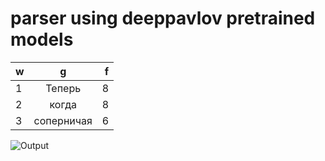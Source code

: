 # parser using deeppavlov pretrained models
  |       w       |       g       |    f   |
  | ------------- |:-------------:|  -----:|
1 | Теперь        | 8             | advmod |
2 | когда         | 8             |   mark |
3 | соперничая    | 6             |    acl |

![Output](https://github.com/kanat3/pp_sem3/blob/master/fsm.gv-1.png)
